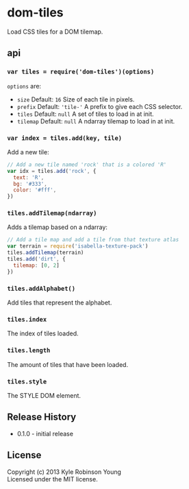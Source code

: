 # dom-tiles
Load CSS tiles for a DOM tilemap.

## api

### `var tiles = require('dom-tiles')(options)`
`options` are:

- `size` Default: `16` Size of each tile in pixels.
- `prefix` Default: `'tile-'` A prefix to give each CSS selector.
- `tiles` Default: `null` A set of tiles to load in at init.
- `tilemap` Default: `null` A ndarray tilemap to load in at init.

### `var index = tiles.add(key, tile)`
Add a new tile:

```js
// Add a new tile named 'rock' that is a colored 'R'
var idx = tiles.add('rock', {
  text: 'R',
  bg: '#333',
  color: '#fff',
})
```

### `tiles.addTilemap(ndarray)`
Adds a tilemap based on a ndarray:

```js
// Add a tile map and add a tile from that texture atlas
var terrain = require('isabella-texture-pack')
tiles.addTilemap(terrain)
tiles.add('dirt', {
  tilemap: [0, 2]
})
```

### `tiles.addAlphabet()`
Add tiles that represent the alphabet.

### `tiles.index`
The index of tiles loaded.

### `tiles.length`
The amount of tiles that have been loaded.

### `tiles.style`
The STYLE DOM element.

## Release History
* 0.1.0 - initial release

## License
Copyright (c) 2013 Kyle Robinson Young  
Licensed under the MIT license.
